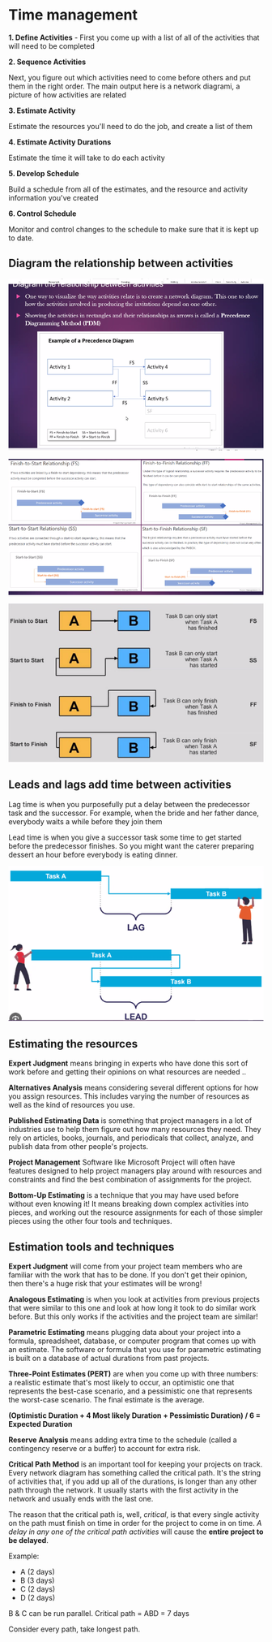 # Time management

**1. Define Activities** - First you come up with a list of all of the activities that will need to be
completed

**2. Sequence Activities**

Next, you figure out which activities need to come before others and put them
in the right order. The main output here is a network diagrami, a picture of how
activities are related

**3. Estimate Activity**

Estimate the resources you'll need to do the job, and create a list of them

**4. Estimate Activity Durations**

Estimate the time it will take to do each activity

**5. Develop Schedule**

Build a schedule from all of the estimates, and the resource and activity information you've created

**6. Control Schedule**

Monitor and control changes to the schedule to make sure that it is kept up to date.

## Diagram the relationship between activities

![](./images/TimeManagementSlide2.png)

![](./images/TimeManagementSlide3.png)

![](./images/TimeManagementSlide4.png)

## Leads and lags add time between activities

Lag time is when you purposefully put a delay between the predecessor task and the
successor. For example, when the bride and her father dance, everybody waits a
while before they join them

Lead time is when you give a successor task some time to get started before the predecessor
finishes. So you might want the caterer preparing dessert an hour before everybody is eating
dinner.

![](./images/lagTime.png)

## Estimating the resources

**Expert Judgment** means bringing in experts who have done this sort of work before
and getting their opinions on what resources are needed ..

**Alternatives Analysis** means considering several different options for how you assign
resources. This includes varying the number of resources as well as the kind of resources you
use.

**Published Estimating Data** is something that project managers in a lot of industries
use to help them figure out how many resources they need. They rely on articles, books,
journals, and periodicals that collect, analyze, and publish data from other people's projects.

**Project Management** Software like Microsoft Project will often have features
designed to help project managers play around with resources and constraints and find the
best combination of assignments for the project.

**Bottom-Up Estimating** is a technique that you may have used before
without even knowing it! It means breaking down complex activities into pieces,
and working out the resource assignments for each of those simpler pieces using
the other four tools and techniques.

## Estimation tools and techniques

**Expert Judgment** will come from your project team members who are familiar with the work that has to be done. If you don't get their opinion, then there's a huge risk that your estimates will be wrong!

**Analogous Estimating** is when you look at activities from previous projects that were similar to this one and look at how long it took to do similar work before. But this only works if the activities and the project team are similar!

**Parametric Estimating** means plugging data about your project into a formula, spreadsheet, database, or computer program that comes up with an estimate. The software or
formula that you use for parametric estimating is built on a database of actual durations from past
projects.

**Three-Point Estimates (PERT)** are when you come up with three numbers: a realistic estimate that's most likely to occur, an optimistic one that represents the best-case scenario, and a pessimistic one that represents the worst-case scenario. The final estimate is the average.

**(Optimistic Duration + 4 Most likely Duration + Pessimistic Duration) / 6 = Expected Duration**

**Reserve Analysis** means adding extra time to the schedule (called a contingency reserve or a buffer) to account for extra risk.

**Critical Path Method** is an important tool for keeping your projects on track. Every network diagram has something called the critical path. It's the string of activities that, if you add up all of the durations, is longer than any other path through the network. It usually starts with the first activity in the network and usually ends with the last one.

The reason that the critical path is, well, *critical*, is that every single activity on the path must finish on time in order for the project to come in on time. *A delay in any one of the critical path activities* will cause the **entire project to be delayed**.

Example:

- A (2 days)
- B (3 days)
- C (2 days)
- D (2 days)

B & C can be run parallel.
Critical path = ABD = 7 days

Consider every path, take longest path.

